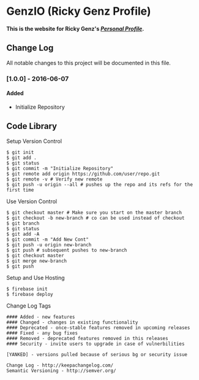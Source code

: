 # GenzIO (Ricky Genz Profile)

#### This is the website for Ricky Genz's [*Personal Profile*](http://genz.io/).

## Change Log

All notable changes to this project will be documented in this file.

### [1.0.0] - 2016-06-07
#### Added
- Initialize Repository

## Code Library

Setup Version Control
```
$ git init
$ git add .
$ git status
$ git commit -m "Initialize Repository"
$ git remote add origin https://github.com/user/repo.git
$ git remote -v # Verify new remote
$ git push -u origin --all # pushes up the repo and its refs for the first time
```

Use Version Control
```
$ git checkout master # Make sure you start on the master branch
$ git checkout -b new-branch # co can be used instead of checkout
$ git branch
$ git status
$ git add -A
$ git commit -m "Add New Cont"
$ git push -u origin new-branch
$ git push # subsequent pushes to new-branch
$ git checkout master
$ git merge new-branch
$ git push
```

Setup and Use Hosting
```
$ firebase init
$ firebase deploy
```

Change Log Tags
```
#### Added - new features
#### Changed - changes in existing functionality
#### Deprecated - once-stable features removed in upcoming releases
#### Fixed - any bug fixes
#### Removed - deprecated features removed in this releases
#### Security - invite users to upgrade in case of vulnerbilities

[YANKED] - versions pulled because of serious bg or security issue

Change Log - http://keepachangelog.com/
Semantic Versioning - http://semver.org/
```